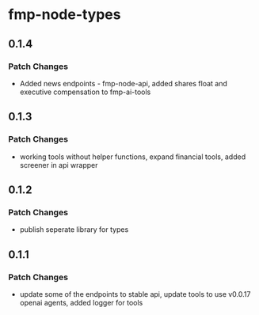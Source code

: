 # fmp-node-types

## 0.1.4

### Patch Changes

- Added news endpoints - fmp-node-api, added shares float and executive compensation to fmp-ai-tools

## 0.1.3

### Patch Changes

- working tools without helper functions, expand financial tools, added screener in api wrapper

## 0.1.2

### Patch Changes

- publish seperate library for types

## 0.1.1

### Patch Changes

- update some of the endpoints to stable api, update tools to use v0.0.17 openai agents, added logger for tools
